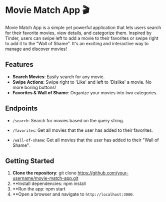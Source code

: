 # Movie Match App 🎬

Movie Match App is a simple yet powerful application that lets users search for their favorite movies, view details, and categorize them. Inspired by Tinder, users can swipe left to add a movie to their favorites or swipe right to add it to the "Wall of Shame". It's an exciting and interactive way to manage and discover movies!

## Features

- **Search Movies**: Easily search for any movie.
- **Swipe Actions**: Swipe right to 'Like' and left to 'Dislike' a movie. No more boring buttons!
- **Favorites & Wall of Shame**: Organize your movies into two categories.

## Endpoints

- `/search`: Search for movies based on the query string.

- `/favorites`: Get all movies that the user has added to their favorites.

- `/wall-of-shame`: Get all movies that the user has added to their "Wall of Shame".

## Getting Started

1. **Clone the repository**: git clone https://github.com/your-username/movie-match-app.git
2. **Install dependencies: npm install
3. **Run the app: npm start
4. **Open a browser and navigate to `http://localhost:3000`.


